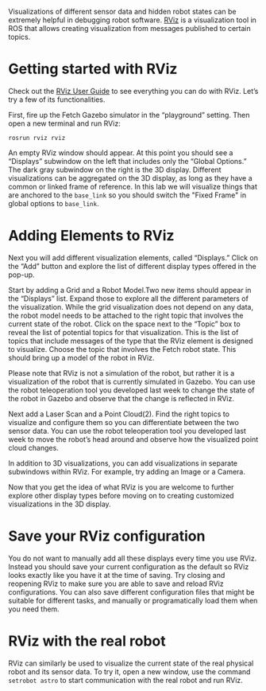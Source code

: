 Visualizations of different sensor data and hidden robot states can be extremely helpful in debugging robot software.
[RViz](http://wiki.ros.org/rviz) is a visualization tool in ROS that allows creating visualization from messages published to certain topics.

# Getting started with RViz

Check out the [RViz User Guide](http://wiki.ros.org/rviz/UserGuide) to see everything you can do with RViz. Let’s try a few of its functionalities.

First, fire up the Fetch Gazebo simulator in the “playground” setting. Then open a new terminal and run RViz:

```
rosrun rviz rviz
```

An empty RViz window should appear. At this point you should see a “Displays” subwindow on the left that includes only the “Global Options.” The dark gray subwindow on the right is the 3D display. Different visualizations can be aggregated on the 3D display, as long as they have a common or linked frame of reference. In this lab we will visualize things that are anchored to the `base_link` so you should switch the "Fixed Frame" in global options to `base_link`.

# Adding Elements to RViz

Next you will add different visualization elements, called “Displays.” Click on the “Add” button and explore the list of different display types offered in the pop-up.

Start by adding a Grid and a Robot Model.Two new items should appear in the “Displays” list. Expand those to explore all the different parameters of the visualization. While the grid visualization does not depend on any data, the robot model needs to be attached to the right topic that involves the current state of the robot. Click on the space next to the “Topic” box to reveal the list of potential topics for that visualization. This is the list of topics that include messages of the type that the RViz element is designed to visualize. Choose the topic that involves the Fetch robot state. This should bring up a model of the robot in RViz. 

Please note that RViz is not a simulation of the robot, but rather it is a visualization of the robot that is currently simulated in Gazebo. You can use the robot teleoperation tool you developed last week to change the state of the robot in Gazebo and observe that the change is reflected in RViz.

Next add a Laser Scan and a Point Cloud(2). Find the right topics to visualize and configure them so you can differentiate between the two sensor data. You can use the robot teleoperation tool you developed last week to move the robot’s head around and observe how the visualized point cloud changes.

In addition to 3D visualizations, you can add visualizations in separate subwindows within RViz. For example, try adding an Image or a Camera.

Now that you get the idea of what RViz is you are welcome to further explore other display types before moving on to creating customized visualizations in the 3D display.

# Save your RViz configuration

You do not want to manually add all these displays every time you use RViz. Instead you should save your current configuration as the default so RViz looks exactly like you have it at the time of saving. Try closing and reopening RViz to make sure you are able to save and reload RViz configurations. You can also save different configuration files that might be suitable for different tasks, and manually or programatically load them when you need them. 

# RViz with the real robot

RViz can similarly be used to visualize the current state of the real physical robot and its sensor data. To try it, open a new window, use the command `setrobot astro` to start communication with the real robot and run RViz.
